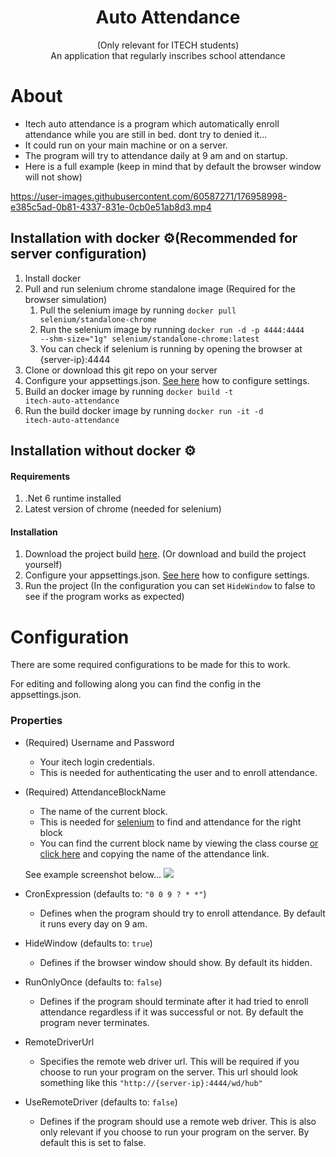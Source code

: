 <p align="center">
  <h1 align="center">Auto Attendance</h1>
  <p align="center">(Only relevant for ITECH students)<br/>An application that regularly inscribes school attendance</p>

# About
- Itech auto attendance is a program which automatically
  enroll attendance while you are still in bed. dont try to denied it...
- It could run on your main machine or on a server.
- The program will try to attendance daily at 9 am and on startup.
- Here is a full example (keep in mind that by default the browser window will not show)

https://user-images.githubusercontent.com/60587271/176958998-e385c5ad-0b81-4337-831e-0cb0e51ab8d3.mp4

## Installation with docker ⚙️(Recommended for server configuration)

1. Install docker
2. Pull and run selenium chrome standalone image (Required for the browser simulation)
   1. Pull the selenium image by running <code>docker pull selenium/standalone-chrome</code>
   2. Run the selenium image by running <code>docker run -d -p 4444:4444 --shm-size="1g" selenium/standalone-chrome:latest</code>
   3. You can check if selenium is running by opening the browser at {server-ip}:4444
3. Clone or download this git repo on your server
4. Configure your appsettings.json. [See here](#Configuration) how to configure settings.
5. Build an docker image by running <code>docker build -t itech-auto-attendance</code>
6. Run the build docker image by running <code>docker run -it -d itech-auto-attendance</code>


## Installation without docker ⚙️

#### Requirements
1. .Net 6 runtime installed
2. Latest version of chrome (needed for selenium)


#### Installation
1. Download the project build [here](https://github.com/SolomonRosemite/ITECH-Auto-Attendance/releases). (Or download and build the project yourself)
2. Configure your appsettings.json. [See here](#Configuration) how to configure settings.
3. Run the project (In the configuration you can set <code>HideWindow</code>
   to false to see if the program works as expected)

# Configuration

There are some required configurations to be made for this to work.

For editing and following along you can find the config in the appsettings.json.

### Properties
- (Required) Username and Password
  - Your itech login credentials.
  - This is needed for authenticating the user and to enroll attendance.


- (Required) AttendanceBlockName
  - The name of the current block.
  - This is needed for [selenium](https://www.selenium.dev/) to find and attendance for the right block
  - You can find the current block name by viewing the class course
    [or click here](https://moodle.itech-bs14.de/course/view.php?id=1570) and copying the name of the attendance
    link.

  See example screenshot below...
  <img src="https://github.com/SolomonRosemite/ITECH-Auto-Attendance/blob/4313e5f0406c8118badc5833f8ab0e152e9cd4f3/example.png?raw=true">

- CronExpression (defaults to: <code>"0 0 9 ? * *"</code>)
  - Defines when the program should try to enroll attendance. By default it runs every day on 9 am.


- HideWindow (defaults to: <code>true</code>)
  - Defines if the browser window should show. By default its hidden.


- RunOnlyOnce (defaults to: <code>false</code>)
  - Defines if the program should terminate after it had tried to enroll attendance regardless if it was successful or not.
    By default the program never terminates.


- RemoteDriverUrl
  - Specifies the remote web driver url. This will be required if you choose to run your program
    on the server. This url should look something like this <code>"http://{server-ip}:4444/wd/hub"</code>


- UseRemoteDriver (defaults to: <code>false</code>)
  - Defines if the program should use a remote web driver. This is also only relevant if you choose to run your program
    on the server. By default this is set to false.
